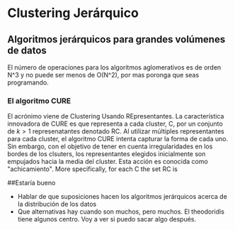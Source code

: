 # Clustering Jerárquico
## Algoritmos jerárquicos para grandes volúmenes de datos
El número de operaciones para los algoritmos aglomerativos es de orden N^3  y no puede ser menos de O(N^2), por mas poronga que seas programando. 
### El algoritmo CURE
El acrónimo viene de Clustering Usando REpresentantes. La característica innovadora de CURE es que representa a cada cluster, C, por un conjunto de $k>1$ represenatantes denotado RC. Al utilizar múltiples representantes para cada cluster, el algoritmo CURE intenta capturar la forma de cada uno. Sin embargo, con el objetivo de tener en cuenta irregularidades en los bordes de los clsuters, los representantes elegidos inicialmente son empujados hacia la media del cluster. Esta acción es conocida como "achicamiento". More specifically, for each C the set RC is



##Estaría bueno
  * Hablar de que suposiciones hacen los algoritmos jerárquicos acerca de la distribución de los datos
  * Que alternativas hay cuando son muchos, pero muchos. El theodoridis tiene algunos centro. Voy a ver si puedo sacar algo después.
